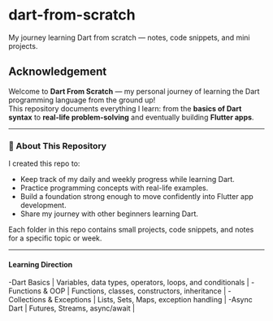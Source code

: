 # dart-from-scratch
My journey learning Dart from scratch — notes, code snippets, and mini projects.

## Acknowledgement

Welcome to **Dart From Scratch** — my personal journey of learning the Dart programming language from the ground up!  
This repository documents everything I learn: from the **basics of Dart syntax** to **real-life problem-solving** and eventually building **Flutter apps**.

---

### 🌟 About This Repository

I created this repo to:
- Keep track of my daily and weekly progress while learning Dart.
- Practice programming concepts with real-life examples.
- Build a foundation strong enough to move confidently into Flutter app development.
- Share my journey with other beginners learning Dart.

Each folder in this repo contains small projects, code snippets, and notes for a specific topic or week.

---


#### Learning Direction
-Dart Basics | Variables, data types, operators, loops, and conditionals |
-Functions & OOP | Functions, classes, constructors, inheritance |
-Collections & Exceptions | Lists, Sets, Maps, exception handling |
-Async Dart | Futures, Streams, async/await |
